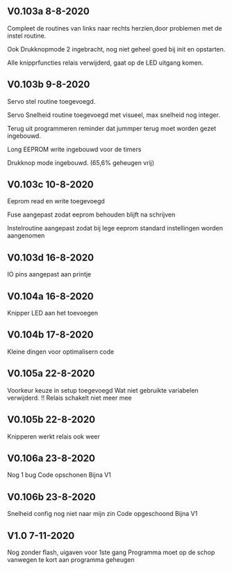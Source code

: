 ## V0.103a  8-8-2020

Compleet de routines van links naar rechts herzien,door problemen met de instel routine.

Ook Drukknopmode 2 ingebracht, nog niet geheel goed bij init en opstarten.

Alle knipprfuncties relais verwijderd, gaat  op de LED uitgang komen.

## V0.103b 9-8-2020

Servo stel routine toegevoegd.

Servo Snelheid routine toegevoegd met visueel, max snelheid nog integer.

Terug uit programmeren reminder dat jummper terug moet worden gezet ingebouwd.

Long EEPROM write ingebouwd voor de timers

Drukknop mode ingebouwd. (65,6% geheugen vrij)

## V0.103c 10-8-2020

Eeprom read en write toegevoegd

Fuse aangepast zodat eeprom behouden blijft na schrijven

Instelroutine aangepast zodat bij lege eeprom standard instellingen worden aangenomen

## V0.103d 16-8-2020

IO pins aangepast aan printje

## V0.104a 16-8-2020

Knipper LED aan het toevoegen

## V0.104b 17-8-2020

Kleine dingen voor optimalisern code

## V0.105a 22-8-2020

Voorkeur keuze in setup toegevoegd
Wat niet gebruikte variabelen verwijderd.
!! Relais schakelt niet meer mee

## V0.105b 22-8-2020

Knipperen werkt relais ook weer

## V0.106a 23-8-2020

Nog 1 bug
Code opschonen
Bijna V1

## V0.106b 23-8-2020
Snelheid config nog niet naar mijn zin
Code opgeschoond
Bijna V1

## V1.0 7-11-2020
Nog zonder flash, uigaven voor 1ste gang
Programma moet op de schop vanwegen te kort aan programma geheugen




